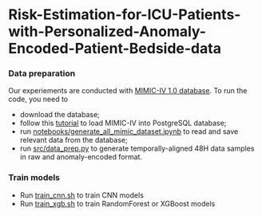 # Risk-Estimation-for-ICU-Patients-with-Personalized-Anomaly-Encoded-Patient-Bedside-data


### Data preparation
Our experiements are conducted with [MIMIC-IV 1.0 database](https://physionet.org/content/mimiciv/1.0/).
To run the code, you need to
- download the database;
- follow this [tutorial](https://github.com/MIT-LCP/mimic-code/tree/main/mimic-iv/buildmimic/postgres) to load MIMIC-IV into PostgreSQL database;
- run [notebooks/generate_all_mimic_dataset.ipynb](https://github.com/KaiWU17TUM/Risk-Estimation-for-ICU-Patients-with-Personalized-Anomaly-Encoded-Patient-Bedside-data/blob/main/notebooks/generate_all_mimic_dataset.ipynb) to read and save relevant data from the database;
- run [src/data_prep.py](https://github.com/KaiWU17TUM/Risk-Estimation-for-ICU-Patients-with-Personalized-Anomaly-Encoded-Patient-Bedside-data/blob/main/src/data_prep.py) to generate temporally-aligned 48H data samples in raw and anomaly-encoded format.


### Train models
- Run [train_cnn.sh](https://github.com/KaiWU17TUM/Risk-Estimation-for-ICU-Patients-with-Personalized-Anomaly-Encoded-Patient-Bedside-data/blob/main/train_cnn.sh) to train CNN models
- Run [train_xgb.sh](https://github.com/KaiWU17TUM/Risk-Estimation-for-ICU-Patients-with-Personalized-Anomaly-Encoded-Patient-Bedside-data/blob/main/train_xgb.sh) to train RandomForest or XGBoost models
